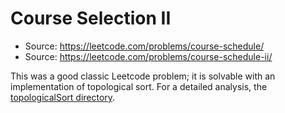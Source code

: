 # Course Selection II

 - Source: https://leetcode.com/problems/course-schedule/
 - Source: https://leetcode.com/problems/course-schedule-ii/

This was a good classic Leetcode problem; it is solvable with an implementation
of topological sort. For a detailed analysis, the [topologicalSort directory](../).
